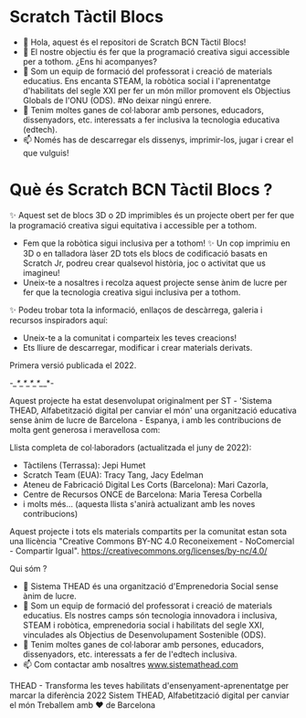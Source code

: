 # Scratch Tàctil Blocs
- 👋 Hola, aquest és el repositori de Scratch BCN Tàctil Blocs!
- 👀 El nostre objectiu és fer que la programació creativa sigui accessible per a tothom. ¿Ens hi acompanyes?
- 🌱 Som un equip de formació del professorat i creació de materials educatius. Ens encanta STEAM, la robòtica social i l'aprenentatge d'habilitats del segle XXI per fer un món millor promovent els Objectius Globals de l'ONU (ODS). #No deixar ningú enrere.
- 💞️ Tenim moltes ganes de col·laborar amb persones, educadors, dissenyadors, etc. interessats a fer inclusiva la tecnologia educativa (edtech).
- 📫 Només has de descarregar els dissenys, imprimir-los, jugar i crear el que vulguis!

# Què és Scratch BCN Tàctil Blocs ?
✨ Aquest set de blocs 3D o 2D imprimibles és un projecte obert per fer que la programació creativa sigui equitativa i accessible per a tothom.
- Fem que la robòtica sigui inclusiva per a tothom!
✨ Un cop imprimiu en 3D o en talladora làser 2D tots els blocs de codificació basats en Scratch Jr, podreu crear qualsevol història, joc o activitat que us imagineu!
- Uneix-te a nosaltres i recolza aquest projecte sense ànim de lucre per fer que la tecnologia creativa sigui inclusiva per a tothom.

✨ Podeu trobar tota la informació, enllaços de descàrrega, galeria i recursos inspiradors aquí:
* Uneix-te a la comunitat i comparteix les teves creacions!
* Ets lliure de descarregar, modificar i crear materials derivats.

Primera versió publicada el 2022.



-*_*_*_*_*_*_*_*_*_*_*_*_*_*_*-

Aquest projecte ha estat desenvolupat originalment per ST - 'Sistema THEAD, Alfabetització digital per canviar el món' una organització educativa sense ànim de lucre de Barcelona - Espanya, i amb les contribucions de molta gent generosa i meravellosa com:

Llista completa de col·laboradors (actualitzada el juny de 2022):
- Tàctilens (Terrassa): Jepi Humet
- Scratch Team (EUA): Tracy Tang, Jacy Edelman
- Ateneu de Fabricació Digital Les Corts (Barcelona): Mari Cazorla,
- Centre de Recursos ONCE de Barcelona: Maria Teresa Corbella
- i molts més...
(aquesta llista s'anirà actualizant amb les noves contribucions)


Aquest projecte i tots els materials compartits per la comunitat estan sota una llicència "Creative Commons BY-NC 4.0 Reconeixement - NoComercial - Compartir Igual".
https://creativecommons.org/licenses/by-nc/4.0/


Qui sóm ?
- 👀 Sistema THEAD és una organització d'Emprenedoria Social sense ànim de lucre.
- 🌱 Som un equip de formació del professorat i creació de materials educatius. Els nostres camps són tecnologia innovadora i inclusiva, STEAM i robòtica, emprenedoria social i habilitats del segle XXI, vinculades als Objectius de Desenvolupament Sostenible (ODS).
- 💞️ Tenim moltes ganes de col·laborar amb persones, educadors, dissenyadors, etc. interessats a fer de l'edtech inclusiva.
- 📫 Com contactar amb nosaltres www.sistemathead.com

THEAD - Transforma les teves habilitats d'ensenyament-aprenentatge per marcar la diferència
2022 Sistem THEAD, Alfabetització digital per canviar el món
Treballem amb ❤ de Barcelona
